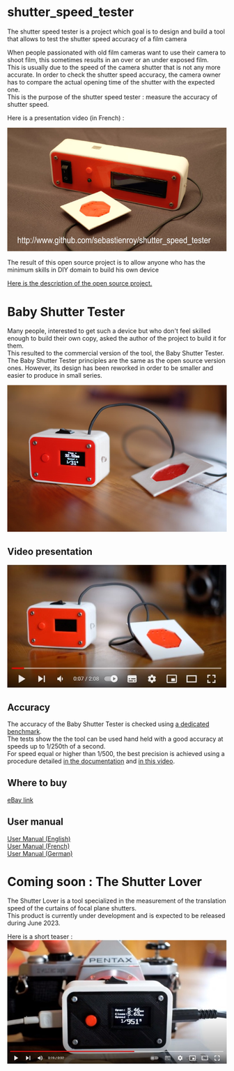 # shutter_speed_tester

The shutter speed tester is a project which goal is to design and build a tool that allows to test the shutter speed accuracy of a film camera



When people passionated with old film cameras want to use their camera to shoot film, this sometimes results in an over or an under exposed film.  
This is usually due to the speed of the camera shutter that is not any more accurate. In order to check the shutter speed accuracy, the camera owner has to compare the actual opening time of the shutter with the expected one.  
This is the purpose of the shutter speed tester : measure the accuracy of shutter speed. 

Here is a presentation video (in French) :  

[![Presentation video in french](images/sst.jpg)](https://youtu.be/lsWC2Jt2cCw)

The result of this open source project is to allow anyone who has the minimum skills in DIY domain to build his own device

[Here is the description of the open source project.](project_description.md)

# Baby Shutter Tester
Many people, interested to get such a device but who don't feel skilled enough to build their own copy, asked the author of the project to build it for them.  
This resulted to the commercial version of the tool, the Baby Shutter Tester.  
The Baby Shutter Tester principles are the same as the open source version ones. However, its design has been reworked in order to be smaller and easier to produce in small series.  

![Baby Shutter Tester image](baby_shutter_tester/images/BabyShutterTester.jpg)

## Video presentation
[![Presentation YouTube](baby_shutter_tester/images/YoutTubeVideo.jpg)](https://youtu.be/0uQaNf9IJO4)

## Accuracy
The accuracy of the Baby Shutter Tester is checked using [a dedicated benchmark](https://github.com/sebastienroy/shutter_meta_tester).  
The tests show the the tool can be used hand held with a good accuracy at speeds up to 1/250th of a second.  
For speed equal or higher than 1/500, the best precision is achieved using a procedure detailed [in the documentation](baby_shutter_tester/BabyShutterTesterUserManual.md) and [in this video](https://youtu.be/vWWtHFmMRck).  

## Where to buy 
[eBay link](https://www.ebay.fr/itm/203877867266)

## User manual

[User Manual (English)](baby_shutter_tester/BabyShutterTesterUserManual_en.md)  
[User Manual (French)](baby_shutter_tester/BabyShutterTesterUserManual.md)  
[User Manual (German)](baby_shutter_tester/BabyShutterTesterUserManual_de.md)

# Coming soon : The Shutter Lover

The Shutter Lover is a tool specialized in the measurement of the translation speed of the curtains of focal plane shutters.  
This product is currently under development and is expected to be released during June 2023.  

Here is a short teaser :  
[![Video of the Shutter Lover](shutter_lover/images/ShutterLoverVideoImage.jpg)](https://youtu.be/AOC1KYjHUho)

